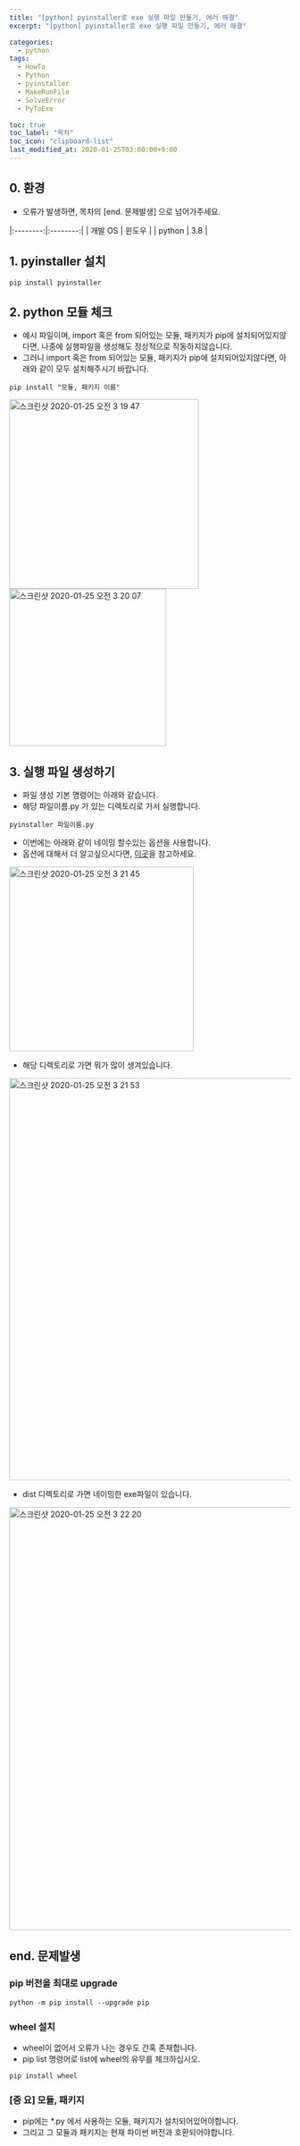 ```yaml
---
title: "[python] pyinstaller로 exe 실행 파일 만들기, 에러 해결"
excerpt: "[python] pyinstaller로 exe 실행 파일 만들기, 에러 해결"

categories:
  - python
tags:
  - HowTo
  - Python
  - pyinstaller
  - MakeRunFile
  - SolveError
  - PyToExe

toc: true
toc_label: "목차"
toc_icon: "clipboard-list"
last_modified_at: 2020-01-25T03:00:00+9:00
---
```


## 0. 환경
- 오류가 발생하면, 목차의 [end. 문제발생] 으로 넘어가주세요.

|:--------:|:--------:|
| 개발 OS | 윈도우 |
| python | 3.8 |

## 1. pyinstaller 설치

```
pip install pyinstaller
```

## 2. python 모듈 체크
- 예시 파일이며, import 혹은 from 되어있는 모듈, 패키지가 pip에 설치되어있지않다면, 나중에 실행파일을 생성해도 정상적으로 작동하지않습니다.
- 그러니 import 혹은 from 되어있는 모듈, 패키지가 pip에 설치되어있지않다면, 아래와 같이 모두 설치해주시기 바랍니다.
```
pip install "모듈, 패키지 이름"
```
<img width="339" alt="스크린샷 2020-01-25 오전 3 19 47" src="https://user-images.githubusercontent.com/20227720/73094291-a56cd600-3f23-11ea-928c-3511bc0031e4.png">
<img width="281" alt="스크린샷 2020-01-25 오전 3 20 07" src="https://user-images.githubusercontent.com/20227720/73094292-a56cd600-3f23-11ea-8ffb-c3b948871668.png">

## 3. 실행 파일 생성하기
- 파일 생성 기본 명령어는 아래와 같습니다.  
- 해당 파일이름.py 가 있는 디렉토리로 가서 실행합니다.

```
pyinstaller 파일이름.py
```

- 이번에는 아래와 같이 네이밍 할수있는 옵션을 사용합니다.
- 옵션에 대해서 더 알고싶으시다면, [이곳](https://pyinstaller.readthedocs.io/en/stable/usage.html)을 참고하세요.

<img width="330" alt="스크린샷 2020-01-25 오전 3 21 45" src="https://user-images.githubusercontent.com/20227720/73094293-a56cd600-3f23-11ea-90bd-f2f5260c3375.png">

- 해당 디렉토리로 가면 뭐가 많이 생겨있습니다.

<img width="719" alt="스크린샷 2020-01-25 오전 3 21 53" src="https://user-images.githubusercontent.com/20227720/73094294-a6056c80-3f23-11ea-9f15-ba6ad52b8706.png">

- dist 디렉토리로 가면 네이밍한 exe파일이 있습니다.

<img width="756" alt="스크린샷 2020-01-25 오전 3 22 20" src="https://user-images.githubusercontent.com/20227720/73094297-a6056c80-3f23-11ea-9bc3-4f3e92b6d27c.png">


## end. 문제발생

### pip 버전을 최대로 upgrade
```
python -m pip install --upgrade pip
```

### wheel 설치
- wheel이 없어서 오류가 나는 경우도 간혹 존재합니다.
- pip list 명령어로 list에 wheel의 유무를 체크하십시오.

```
pip install wheel
```

### [중 요] 모듈, 패키지
- pip에는 *.py 에서 사용하는 모듈, 패키지가 설치되어있어야합니다.
- 그리고 그 모듈과 패키지는 현재 파이썬 버전과 호환되어야합니다.